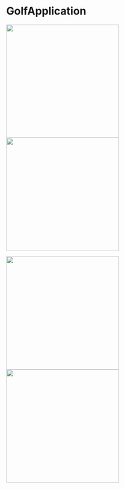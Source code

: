 # GolfApplication

<image src="Screenshots/main.png" width=300>    <image src="Screenshots/collapsed_toolbar.png" width=300>
  
<image src="Screenshots/detail.png" width=300>    <image src="Screenshots/map.png" width=300>
